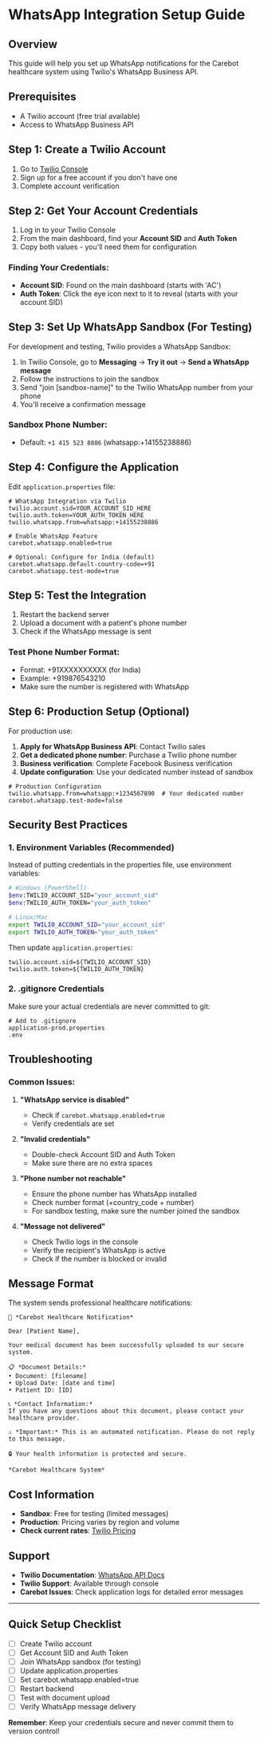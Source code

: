 # WhatsApp Integration Setup Guide

## Overview
This guide will help you set up WhatsApp notifications for the Carebot healthcare system using Twilio's WhatsApp Business API.

## Prerequisites
- A Twilio account (free trial available)
- Access to WhatsApp Business API

## Step 1: Create a Twilio Account
1. Go to [Twilio Console](https://console.twilio.com/)
2. Sign up for a free account if you don't have one
3. Complete account verification

## Step 2: Get Your Account Credentials
1. Log in to your Twilio Console
2. From the main dashboard, find your **Account SID** and **Auth Token**
3. Copy both values - you'll need them for configuration

### Finding Your Credentials:
- **Account SID**: Found on the main dashboard (starts with 'AC')
- **Auth Token**: Click the eye icon next to it to reveal (starts with your account SID)

## Step 3: Set Up WhatsApp Sandbox (For Testing)
For development and testing, Twilio provides a WhatsApp Sandbox:

1. In Twilio Console, go to **Messaging** → **Try it out** → **Send a WhatsApp message**
2. Follow the instructions to join the sandbox
3. Send "join [sandbox-name]" to the Twilio WhatsApp number from your phone
4. You'll receive a confirmation message

### Sandbox Phone Number:
- Default: `+1 415 523 8886` (whatsapp:+14155238886)

## Step 4: Configure the Application
Edit `application.properties` file:

```properties
# WhatsApp Integration via Twilio
twilio.account.sid=YOUR_ACCOUNT_SID_HERE
twilio.auth.token=YOUR_AUTH_TOKEN_HERE
twilio.whatsapp.from=whatsapp:+14155238886

# Enable WhatsApp Feature
carebot.whatsapp.enabled=true

# Optional: Configure for India (default)
carebot.whatsapp.default-country-code=+91
carebot.whatsapp.test-mode=true
```

## Step 5: Test the Integration
1. Restart the backend server
2. Upload a document with a patient's phone number
3. Check if the WhatsApp message is sent

### Test Phone Number Format:
- Format: +91XXXXXXXXXX (for India)
- Example: +919876543210
- Make sure the number is registered with WhatsApp

## Step 6: Production Setup (Optional)
For production use:

1. **Apply for WhatsApp Business API**: Contact Twilio sales
2. **Get a dedicated phone number**: Purchase a Twilio phone number
3. **Business verification**: Complete Facebook Business verification
4. **Update configuration**: Use your dedicated number instead of sandbox

```properties
# Production Configuration
twilio.whatsapp.from=whatsapp:+1234567890  # Your dedicated number
carebot.whatsapp.test-mode=false
```

## Security Best Practices

### 1. Environment Variables (Recommended)
Instead of putting credentials in the properties file, use environment variables:

```bash
# Windows (PowerShell)
$env:TWILIO_ACCOUNT_SID="your_account_sid"
$env:TWILIO_AUTH_TOKEN="your_auth_token"

# Linux/Mac
export TWILIO_ACCOUNT_SID="your_account_sid"
export TWILIO_AUTH_TOKEN="your_auth_token"
```

Then update `application.properties`:
```properties
twilio.account.sid=${TWILIO_ACCOUNT_SID}
twilio.auth.token=${TWILIO_AUTH_TOKEN}
```

### 2. .gitignore Credentials
Make sure your actual credentials are never committed to git:
```
# Add to .gitignore
application-prod.properties
.env
```

## Troubleshooting

### Common Issues:

1. **"WhatsApp service is disabled"**
   - Check if `carebot.whatsapp.enabled=true`
   - Verify credentials are set

2. **"Invalid credentials"**
   - Double-check Account SID and Auth Token
   - Make sure there are no extra spaces

3. **"Phone number not reachable"**
   - Ensure the phone number has WhatsApp installed
   - Check number format (+country_code + number)
   - For sandbox testing, make sure the number joined the sandbox

4. **"Message not delivered"**
   - Check Twilio logs in the console
   - Verify the recipient's WhatsApp is active
   - Check if the number is blocked or invalid

## Message Format
The system sends professional healthcare notifications:

```
🏥 *Carebot Healthcare Notification*

Dear [Patient Name],

Your medical document has been successfully uploaded to our secure system.

📋 *Document Details:*
• Document: [filename]
• Upload Date: [date and time]
• Patient ID: [ID]

📞 *Contact Information:*
If you have any questions about this document, please contact your healthcare provider.

⚠️ *Important:* This is an automated notification. Please do not reply to this message.

🔒 Your health information is protected and secure.

*Carebot Healthcare System*
```

## Cost Information
- **Sandbox**: Free for testing (limited messages)
- **Production**: Pricing varies by region and volume
- **Check current rates**: [Twilio Pricing](https://www.twilio.com/pricing/messaging)

## Support
- **Twilio Documentation**: [WhatsApp API Docs](https://www.twilio.com/docs/whatsapp)
- **Twilio Support**: Available through console
- **Carebot Issues**: Check application logs for detailed error messages

---

## Quick Setup Checklist
- [ ] Create Twilio account
- [ ] Get Account SID and Auth Token
- [ ] Join WhatsApp sandbox (for testing)
- [ ] Update application.properties
- [ ] Set carebot.whatsapp.enabled=true
- [ ] Restart backend
- [ ] Test with document upload
- [ ] Verify WhatsApp message delivery

**Remember**: Keep your credentials secure and never commit them to version control!
